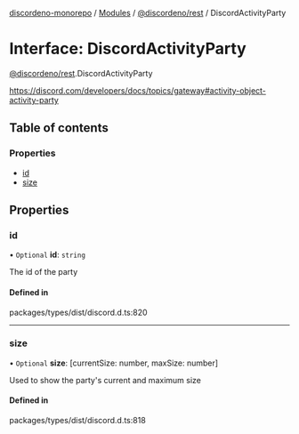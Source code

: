 [discordeno-monorepo](../README.md) / [Modules](../modules.md) / [@discordeno/rest](../modules/discordeno_rest.md) / DiscordActivityParty

# Interface: DiscordActivityParty

[@discordeno/rest](../modules/discordeno_rest.md).DiscordActivityParty

https://discord.com/developers/docs/topics/gateway#activity-object-activity-party

## Table of contents

### Properties

- [id](discordeno_rest.DiscordActivityParty.md#id)
- [size](discordeno_rest.DiscordActivityParty.md#size)

## Properties

### id

• `Optional` **id**: `string`

The id of the party

#### Defined in

packages/types/dist/discord.d.ts:820

---

### size

• `Optional` **size**: [currentSize: number, maxSize: number]

Used to show the party's current and maximum size

#### Defined in

packages/types/dist/discord.d.ts:818
